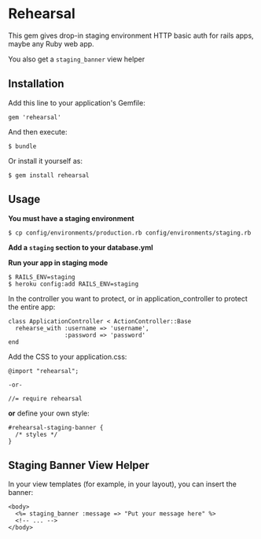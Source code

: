 # Rehearsal

This gem gives drop-in staging environment HTTP basic auth for rails apps, maybe any Ruby web app.

You also get a `staging_banner` view helper

## Installation

Add this line to your application's Gemfile:

    gem 'rehearsal'

And then execute:

    $ bundle

Or install it yourself as:

    $ gem install rehearsal

## Usage

**You must have a staging environment**

    $ cp config/environments/production.rb config/environments/staging.rb

**Add a `staging` section to your database.yml**

**Run your app in staging mode**

    $ RAILS_ENV=staging
    $ heroku config:add RAILS_ENV=staging

In the controller you want to protect, or in application_controller to protect the entire app:

    class ApplicationController < ActionController::Base
      rehearse_with :username => 'username',
                    :password => 'password'
    end

Add the CSS to your application.css:

    @import "rehearsal";

    -or-

    //= require rehearsal

**or** define your own style:

    #rehearsal-staging-banner {
      /* styles */
    }

## Staging Banner View Helper

In your view templates (for example, in your layout), you can insert the banner:

    <body>
      <%= staging_banner :message => "Put your message here" %>
      <!-- ... -->
    </body>
